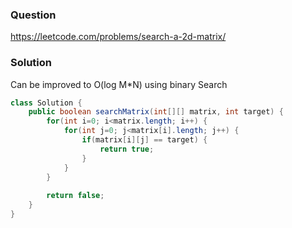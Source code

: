 ### Question
https://leetcode.com/problems/search-a-2d-matrix/

### Solution
Can be improved to O(log M*N) using binary Search

```JAVA
class Solution {
    public boolean searchMatrix(int[][] matrix, int target) {
        for(int i=0; i<matrix.length; i++) {
            for(int j=0; j<matrix[i].length; j++) {
                if(matrix[i][j] == target) {
                    return true;
                }
            }
        }
        
        return false;
    }
}
```
